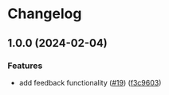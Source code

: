 # Changelog

## 1.0.0 (2024-02-04)


### Features

* add feedback functionality ([#19](https://github.com/HaakonSvane/troji/issues/19)) ([f3c9603](https://github.com/HaakonSvane/troji/commit/f3c96039b084f4b4488e02620f13810762dd6ede))
